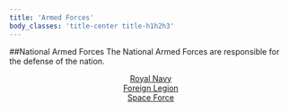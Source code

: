 ```yaml
---
title: 'Armed Forces'
body_classes: 'title-center title-h1h2h3'
---
```


##National Armed Forces
The National Armed Forces are responsible for the defense of the nation.

<div class="row">
<div align="center" class="column3"><link href="https://fonts.googleapis.com/css?family=Dosis:700" rel="stylesheet"><a color="aqua" href="directorates/dice-visa" class="brk-btn">Royal Navy</a></div>
<div align="center" class="column3"><link href="https://fonts.googleapis.com/css?family=Dosis:700" rel="stylesheet"><a color="aqua" href="directorates/dice-visa" class="brk-btn">Foreign Legion</a></div>
<div align="center" class="column3"><link href="https://fonts.googleapis.com/css?family=Dosis:700" rel="stylesheet"><a color="aqua" href="directorates/dice-visa" class="brk-btn">Space Force</a></div>
</div>